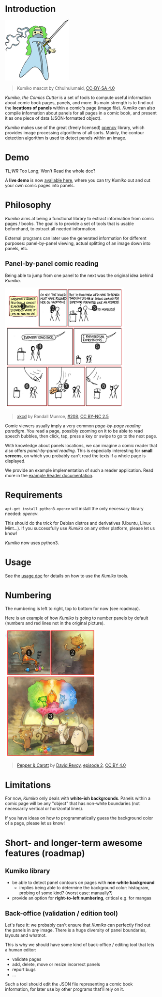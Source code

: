 

# Introduction

![Kumiko mascot by Cthulhulumaid](artwork/kumiko-big.png "Kumiko mascot by Cthulhulumaid")

> Kumiko mascot by Cthulhulumaid, [CC-BY-SA 4.0](http://creativecommons.org/licenses/by-sa/4.0/ "Creative Commons License")

*Kumiko, the Comics Cutter* is a set of tools to compute useful information about comic book pages, panels, and more.
Its main strength is to find out the **locations of panels** within a comic's page (image file).
*Kumiko* can also compile information about panels for all pages in a comic book, and present it as one piece of data (JSON-formatted object).

*Kumiko* makes use of the great (freely licensed) [opencv](https://opencv.org/) library, which provides image processing algorithms of all sorts.
Mainly, the contour detection algorithm is used to detect panels within an image.



# Demo

*TL;WR* Too Long; Won't Read the whole doc?

A **live demo** is now [available here](https://kumiko-demo.njean.me/), where you can try *Kumiko* out and cut your own comic pages into panels.



# Philosophy

*Kumiko* aims at being a functional library to extract information from comic pages / books.
The goal is to provide a set of tools that is usable beforehand, to extract all needed information.

External programs can later use the generated information for different purposes: panel-by-panel viewing, actual splitting of an image down into panels, etc.


## Panel-by-panel comic reading

Being able to jump from one panel to the next was the original idea behind *Kumiko*.

![xkcd #208](doc/img/xkcd.png "xkcd #208")

> [xkcd](https://www.xkcd.com) by Randall Munroe, [#208](https://www.xkcd.com/208/), [CC BY-NC 2.5](https://creativecommons.org/licenses/by-nc/2.5/)

Comic viewers usually imply a very common *page-by-page reading paradigm*.
You read a page, possibly zooming on it to be able to read speech bubbles, then click, tap, press a key or swipe to go to the next page.

With knowledge about panels locations, we can imagine a comic reader that also offers *panel-by-panel reading*.
This is especially interesting for **small screens**, on which you probably can't read the texts if a whole page is displayed.

We provide an example implementation of such a reader application.
Read more in the [example Reader documentation](doc/Reader.md).



# Requirements

`apt-get install python3-opencv` will install the only necessary library needed: *opencv*.

This should do the trick for Debian distros and derivatives (Ubuntu, Linux Mint...).
If you successfully use *Kumiko* on any other platform, please let us know!

*Kumiko* now uses python3.



# Usage

See the [usage doc](doc/Usage.md) for details on how to use the *Kumiko* tools.



# Numbering

The numbering is left to right, top to bottom for now (see roadmap).

Here is an example of how *Kumiko* is going to number panels by default (numbers and red lines not in the original picture).

![Pepper&Carrot](doc/img/numbering.png "Pepper&Carrot")

> [Pepper & Carott](https://www.peppercarrot.com/) by [David Revoy](https://www.davidrevoy.com), [episode 2](https://www.peppercarrot.com/en/article237/episode-2-rainbow-potions), [CC BY 4.0](https://creativecommons.org/licenses/by/4.0/)



# Limitations

For now, *Kumiko* only deals with **white-ish backgrounds**.
Panels within a comic page will be any "object" that has non-white boundaries (not necessarily vertical or horizontal lines).

If you have ideas on how to programmatically guess the background color of a page, please let us know!



# Short- and longer-term awesome features (roadmap)


## Kumiko library

* be able to detect panel contours on pages with **non-white background**
	* implies being able to determine the background color: histogram, probing of some kind? (worst case: manually?)
* provide an option for **right-to-left numbering**, critical e.g. for mangas


## Back-office (validation / edition tool)

Let's face it: we probably can't ensure that *Kumiko* can perfectly find out the panels in *any* image.
There is a huge diversity of panel boundaries, layouts and whatnot.

This is why we should have some kind of back-office / editing tool that lets a human editor:

* validate pages
* add, delete, move or resize incorrect panels
* report bugs
* ...

Such a tool should edit the JSON file representing a comic book information, for later use by other programs that'll rely on it.

